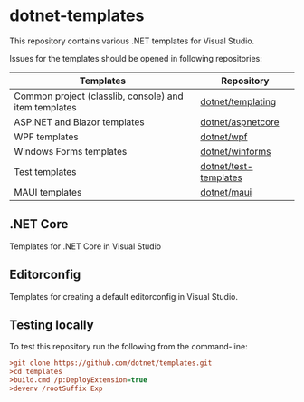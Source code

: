 # dotnet-templates

This repository contains various .NET templates for Visual Studio.

Issues for the templates should be opened in following repositories:

| Templates | Repository |
|---|---|
|Common project (classlib, console) and item templates|[dotnet/templating](https://github.com/dotnet/templating)|
|ASP.NET and Blazor templates|[dotnet/aspnetcore](https://github.com/dotnet/aspnetcore)|
|WPF templates|[dotnet/wpf](https://github.com/dotnet/wpf)|
|Windows Forms templates|[dotnet/winforms](https://github.com/dotnet/winforms)|
|Test templates|[dotnet/test-templates](https://github.com/dotnet/test-templates)|
|MAUI templates|[dotnet/maui](https://github.com/dotnet/maui)|

## .NET Core

Templates for .NET Core in Visual Studio

## Editorconfig

Templates for creating a default editorconfig in Visual Studio.

## Testing locally

To test this repository run the following from the command-line:
```ini
>git clone https://github.com/dotnet/templates.git
>cd templates
>build.cmd /p:DeployExtension=true
>devenv /rootSuffix Exp
```
